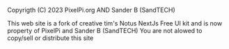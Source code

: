 Copyrigth (C) 2023 PixelPi.org AND Sander B (SandTECH)

This web site is a fork of creative tim's Notus NextJs Free UI kit and is now property of PixelPi and Sander B (SandTECH) You are not alowed to copy/sell or distribute this site